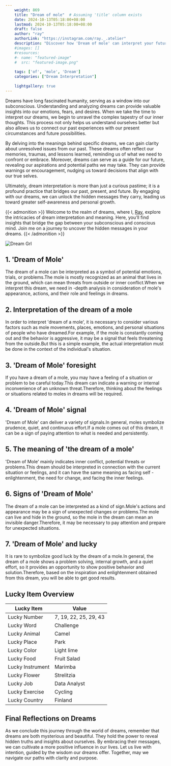 ```yaml
---
    weight: 869
    title: "Dream of mole"  # Assuming 'title' column exists
    date: 2024-10-13T05:18:00+08:00
    lastmod: 2024-10-13T05:18:00+08:00
    draft: false
    author: "ray"
    authorLink: "https://instagram.com/ray._.atelier"
    description: "Discover how 'Dream of mole' can interpret your future and uncover its significant meanings in your life."
    #images: []
    #resources:
    #- name: "featured-image"
    #  src: "featured-image.png"
    
    tags: ['of', 'mole', 'Dream']
    categories: ["Dream Interpretation"]
    
    lightgallery: true
---
```

    
Dreams have long fascinated humanity, serving as a window into our subconscious. Understanding and analyzing dreams can provide valuable insights into our emotions, fears, and desires. When we take the time to interpret our dreams, we begin to unravel the complex tapestry of our inner thoughts. This process not only helps us understand ourselves better but also allows us to connect our past experiences with our present circumstances and future possibilities.

By delving into the meanings behind specific dreams, we can gain clarity about unresolved issues from our past. These dreams often reflect our memories, traumas, and lessons learned, reminding us of what we need to confront or embrace. Moreover, dreams can serve as a guide for our future, revealing our aspirations and potential paths we may take. They can provide warnings or encouragement, nudging us toward decisions that align with our true selves.

Ultimately, dream interpretation is more than just a curious pastime; it is a profound practice that bridges our past, present, and future. By engaging with our dreams, we can unlock the hidden messages they carry, leading us toward greater self-awareness and personal growth.

{{< admonition >}}
Welcome to the realm of dreams, where I, [Ray](https://instagram.com/ray._.atelier), explore the intricacies of dream interpretation and meaning. Here, you’ll find insights that bridge the gap between your subconscious and conscious mind. Join me on a journey to uncover the hidden messages in your dreams.
{{< /admonition >}}

![Dream Grl](https://cdn.pixabay.com/photo/2017/11/02/03/35/gothic-2910057_1280.jpg "Dream Grl")

## 1. 'Dream of Mole'
The dream of a mole can be interpreted as a symbol of potential emotions, trials, or problems.The mole is mostly recognized as an animal that lives in the ground, which can mean threats from outside or inner conflict.When we interpret this dream, we need in -depth analysis in consideration of mole's appearance, actions, and their role and feelings in dreams.

## 2. Interpretation of the dream of a mole
In order to interpret 'dream of a mole', it is necessary to consider various factors such as mole movements, places, emotions, and personal situations of people who have dreamed.For example, if the mole is constantly coming out and the behavior is aggressive, it may be a signal that feels threatening from the outside.But this is a simple example, the actual interpretation must be done in the context of the individual's situation.

## 3. 'Dream of Mole' foresight
If you have a dream of a mole, you may have a feeling of a situation or problem to be careful today.This dream can indicate a warning or internal inconvenience of an unknown threat.Therefore, thinking about the feelings or situations related to moles in dreams will be required.

## 4. 'Dream of Mole' signal
'Dream of Mole' can deliver a variety of signals.In general, moles symbolize prudence, quiet, and continuous effort.If a mole comes out of this dream, it can be a sign of paying attention to what is needed and persistently.

## 5. The meaning of 'the dream of a mole'
'Dream of Mole' mainly indicates inner conflict, potential threats or problems.This dream should be interpreted in connection with the current situation or feelings, and it can have the same meaning as facing self -enlightenment, the need for change, and facing the inner feelings.

## 6. Signs of 'Dream of Mole'
The dream of a mole can be interpreted as a kind of sign.Mole's actions and appearance may be a sign of unexpected changes or problems.The mole can live and hide in the ground, so the mole in the dream can mean an invisible danger.Therefore, it may be necessary to pay attention and prepare for unexpected situations.

## 7. 'Dream of Mole' and lucky
It is rare to symbolize good luck by the dream of a mole.In general, the dream of a mole shows a problem solving, internal growth, and a quiet effort, so it provides an opportunity to show positive behavior and solution.Therefore, based on the inspiration and enlightenment obtained from this dream, you will be able to get good results.

## Lucky Item Overview
| Lucky Item          | Value              |
|---------------|--------------------|
| Lucky Number        | 7, 19, 22, 25, 29, 43  |
| Lucky Word          | Challenge |
| Lucky Animal        | Camel |
| Lucky Place         | Park     |
| Lucky Color         | Light lime     |
| Lucky Food          | Fruit Salad      |
| Lucky Instrument    | Marimba |
| Lucky Flower        | Strelitzia    |
| Lucky Job           | Data Analyst       |
| Lucky Exercise      | Cycling  |
| Lucky Country       | Finland    |


##  Final Reflections on Dreams

As we conclude this journey through the world of dreams, remember that dreams are both mysterious and beautiful. They hold the power to reveal hidden truths and insights about ourselves. By embracing their messages, we can cultivate a more positive influence in our lives. Let us live with intention, guided by the wisdom our dreams offer. Together, may we navigate our paths with clarity and purpose.
